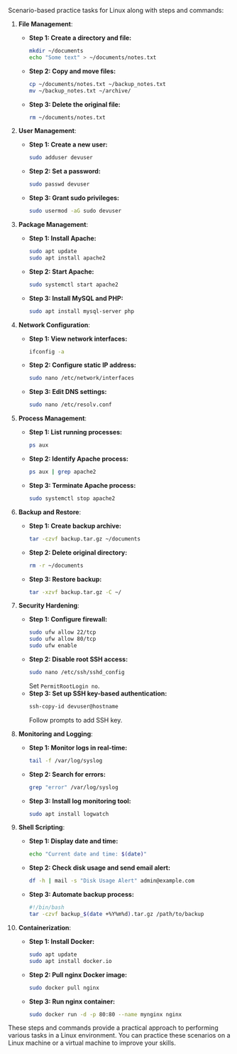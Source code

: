 Scenario-based practice tasks for Linux along with steps and commands:

1. **File Management**:
   - **Step 1: Create a directory and file:**
     ```bash
     mkdir ~/documents
     echo "Some text" > ~/documents/notes.txt
     ```
   - **Step 2: Copy and move files:**
     ```bash
     cp ~/documents/notes.txt ~/backup_notes.txt
     mv ~/backup_notes.txt ~/archive/
     ```
   - **Step 3: Delete the original file:**
     ```bash
     rm ~/documents/notes.txt
     ```

2. **User Management**:
   - **Step 1: Create a new user:**
     ```bash
     sudo adduser devuser
     ```
   - **Step 2: Set a password:**
     ```bash
     sudo passwd devuser
     ```
   - **Step 3: Grant sudo privileges:**
     ```bash
     sudo usermod -aG sudo devuser
     ```

3. **Package Management**:
   - **Step 1: Install Apache:**
     ```bash
     sudo apt update
     sudo apt install apache2
     ```
   - **Step 2: Start Apache:**
     ```bash
     sudo systemctl start apache2
     ```
   - **Step 3: Install MySQL and PHP:**
     ```bash
     sudo apt install mysql-server php
     ```

4. **Network Configuration**:
   - **Step 1: View network interfaces:**
     ```bash
     ifconfig -a
     ```
   - **Step 2: Configure static IP address:**
     ```bash
     sudo nano /etc/network/interfaces
     ```
   - **Step 3: Edit DNS settings:**
     ```bash
     sudo nano /etc/resolv.conf
     ```

5. **Process Management**:
   - **Step 1: List running processes:**
     ```bash
     ps aux
     ```
   - **Step 2: Identify Apache process:**
     ```bash
     ps aux | grep apache2
     ```
   - **Step 3: Terminate Apache process:**
     ```bash
     sudo systemctl stop apache2
     ```

6. **Backup and Restore**:
   - **Step 1: Create backup archive:**
     ```bash
     tar -czvf backup.tar.gz ~/documents
     ```
   - **Step 2: Delete original directory:**
     ```bash
     rm -r ~/documents
     ```
   - **Step 3: Restore backup:**
     ```bash
     tar -xzvf backup.tar.gz -C ~/
     ```

7. **Security Hardening**:
   - **Step 1: Configure firewall:**
     ```bash
     sudo ufw allow 22/tcp
     sudo ufw allow 80/tcp
     sudo ufw enable
     ```
   - **Step 2: Disable root SSH access:**
     ```bash
     sudo nano /etc/ssh/sshd_config
     ```
     Set `PermitRootLogin no`.
   - **Step 3: Set up SSH key-based authentication:**
     ```bash
     ssh-copy-id devuser@hostname
     ```
     Follow prompts to add SSH key.

8. **Monitoring and Logging**:
   - **Step 1: Monitor logs in real-time:**
     ```bash
     tail -f /var/log/syslog
     ```
   - **Step 2: Search for errors:**
     ```bash
     grep "error" /var/log/syslog
     ```
   - **Step 3: Install log monitoring tool:**
     ```bash
     sudo apt install logwatch
     ```

9. **Shell Scripting**:
   - **Step 1: Display date and time:**
     ```bash
     echo "Current date and time: $(date)"
     ```
   - **Step 2: Check disk usage and send email alert:**
     ```bash
     df -h | mail -s "Disk Usage Alert" admin@example.com
     ```
   - **Step 3: Automate backup process:**
     ```bash
     #!/bin/bash
     tar -czvf backup_$(date +%Y%m%d).tar.gz /path/to/backup
     ```

10. **Containerization**:
    - **Step 1: Install Docker:**
      ```bash
      sudo apt update
      sudo apt install docker.io
      ```
    - **Step 2: Pull nginx Docker image:**
      ```bash
      sudo docker pull nginx
      ```
    - **Step 3: Run nginx container:**
      ```bash
      sudo docker run -d -p 80:80 --name mynginx nginx
      ```

These steps and commands provide a practical approach to performing various tasks in a Linux environment. You can practice these scenarios on a Linux machine or a virtual machine to improve your skills.
